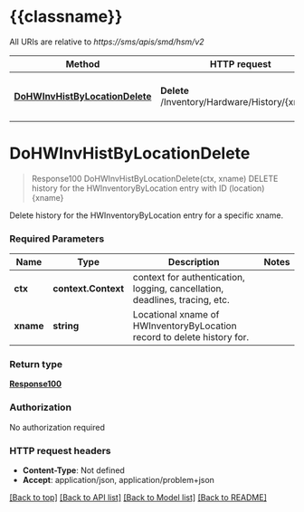# {{classname}}

All URIs are relative to *https://sms/apis/smd/hsm/v2*

Method | HTTP request | Description
------------- | ------------- | -------------
[**DoHWInvHistByLocationDelete**](CliDangerThisWillDeleteAllHistoryForThisXnameContinueApi.md#DoHWInvHistByLocationDelete) | **Delete** /Inventory/Hardware/History/{xname} | DELETE history for the HWInventoryByLocation entry with ID (location) {xname}

# **DoHWInvHistByLocationDelete**
> Response100 DoHWInvHistByLocationDelete(ctx, xname)
DELETE history for the HWInventoryByLocation entry with ID (location) {xname}

Delete history for the HWInventoryByLocation entry for a specific xname.

### Required Parameters

Name | Type | Description  | Notes
------------- | ------------- | ------------- | -------------
 **ctx** | **context.Context** | context for authentication, logging, cancellation, deadlines, tracing, etc.
  **xname** | **string**| Locational xname of HWInventoryByLocation record to delete history for. | 

### Return type

[**Response100**](Response_1.0.0.md)

### Authorization

No authorization required

### HTTP request headers

 - **Content-Type**: Not defined
 - **Accept**: application/json, application/problem+json

[[Back to top]](#) [[Back to API list]](../README.md#documentation-for-api-endpoints) [[Back to Model list]](../README.md#documentation-for-models) [[Back to README]](../README.md)

